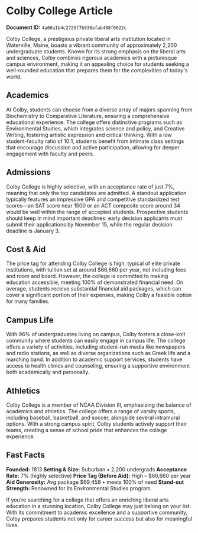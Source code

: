 # Colby College Article

**Document ID:** `4a60a1b4c2725f7b930afab408f6022c`

Colby College, a prestigious private liberal arts institution located in Waterville, Maine, boasts a vibrant community of approximately 2,200 undergraduate students. Known for its strong emphasis on the liberal arts and sciences, Colby combines rigorous academics with a picturesque campus environment, making it an appealing choice for students seeking a well-rounded education that prepares them for the complexities of today's world.

## Academics
At Colby, students can choose from a diverse array of majors spanning from Biochemistry to Comparative Literature, ensuring a comprehensive educational experience. The college offers distinctive programs such as Environmental Studies, which integrates science and policy, and Creative Writing, fostering artistic expression and critical thinking. With a low student-faculty ratio of 10:1, students benefit from intimate class settings that encourage discussion and active participation, allowing for deeper engagement with faculty and peers.

## Admissions
Colby College is highly selective, with an acceptance rate of just 7%, meaning that only the top candidates are admitted. A standout application typically features an impressive GPA and competitive standardized test scores—an SAT score near 1500 or an ACT composite score around 34 would be well within the range of accepted students. Prospective students should keep in mind important deadlines: early decision applicants must submit their applications by November 15, while the regular decision deadline is January 3.

## Cost & Aid
The price tag for attending Colby College is high, typical of elite private institutions, with tuition set at around $66,660 per year, not including fees and room and board. However, the college is committed to making education accessible, meeting 100% of demonstrated financial need. On average, students receive substantial financial aid packages, which can cover a significant portion of their expenses, making Colby a feasible option for many families.

## Campus Life
With 96% of undergraduates living on campus, Colby fosters a close-knit community where students can easily engage in campus life. The college offers a variety of activities, including student-run media like newspapers and radio stations, as well as diverse organizations such as Greek life and a marching band. In addition to academic support services, students have access to health clinics and counseling, ensuring a supportive environment both academically and personally.

## Athletics
Colby College is a member of NCAA Division III, emphasizing the balance of academics and athletics. The college offers a range of varsity sports, including baseball, basketball, and soccer, alongside several intramural options. With a strong campus spirit, Colby students actively support their teams, creating a sense of school pride that enhances the college experience.

## Fast Facts
**Founded:** 1813
**Setting & Size:** Suburban • 2,200 undergrads
**Acceptance Rate:** 7% (highly selective)
**Price Tag (Before Aid):** High – $66,660 per year
**Aid Generosity:** Avg package $69,458 • meets 100% of need
**Stand-out Strength:** Renowned for its Environmental Studies program.

If you’re searching for a college that offers an enriching liberal arts education in a stunning location, Colby College may just belong on your list. With its commitment to academic excellence and a supportive community, Colby prepares students not only for career success but also for meaningful lives.
